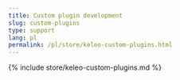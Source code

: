```yaml
---
title: Custom plugin development
slug: custom-plugins
type: support
lang: pl
permalink: /pl/store/keleo-custom-plugins.html
---
```


{% include store/keleo-custom-plugins.md %}

